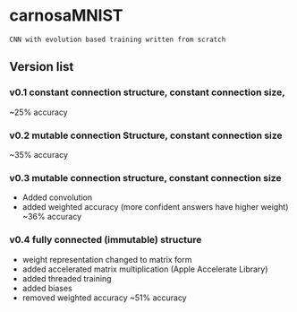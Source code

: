 # carnosaMNIST
    CNN with evolution based training written from scratch

## Version list
### v0.1 constant connection structure, constant connection size, 
~25% accuracy
 
### v0.2 mutable connection Structure, constant connection size 
~35% accuracy
 
### v0.3 mutable connection structure, constant connection size
- Added convolution
- added weighted accuracy (more confident answers have higher weight)
~36% accuracy
 
### v0.4 fully connected (immutable) structure
- weight representation changed to matrix form
- added accelerated matrix multiplication (Apple Accelerate Library)
- added threaded training
- added biases
- removed weighted accuracy 
~51% accuracy
